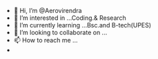 - 👋 Hi, I’m @Aerovirendra
- 👀 I’m interested in ...Coding.& Research  
- 🌱 I’m currently learning ...Bsc.and B-tech(UPES) 
- 💞️ I’m looking to collaborate on ...
- 📫 How to reach me ...
- 
<!---
Aerovirendra/Aerovirendra is a ✨ special ✨ repository because its `README.md` (this file) appears on your GitHub profile.
You can click the Preview link to take a look at your changes.
--->
